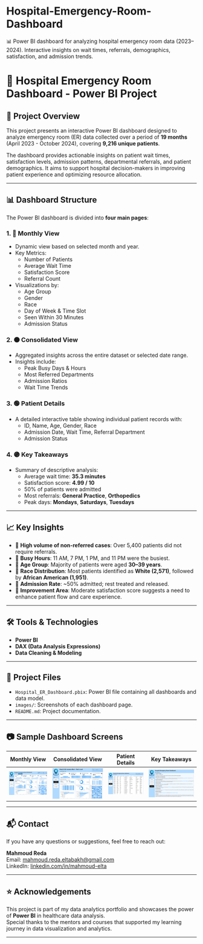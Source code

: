# Hospital-Emergency-Room-Dashboard
📊 Power BI dashboard for analyzing hospital emergency room data (2023–2024). Interactive insights on wait times, referrals, demographics, satisfaction, and admission trends.

# 🏥 Hospital Emergency Room Dashboard - Power BI Project

## 📌 Project Overview

This project presents an interactive Power BI dashboard designed to analyze emergency room (ER) data collected over a period of **19 months** (April 2023 - October 2024), covering **9,216 unique patients**.

The dashboard provides actionable insights on patient wait times, satisfaction levels, admission patterns, departmental referrals, and patient demographics. It aims to support hospital decision-makers in improving patient experience and optimizing resource allocation.

---

## 📊 Dashboard Structure

The Power BI dashboard is divided into **four main pages**:

### 1. 🔵 Monthly View
- Dynamic view based on selected month and year.
- Key Metrics:
  - Number of Patients
  - Average Wait Time
  - Satisfaction Score
  - Referral Count
- Visualizations by:
  - Age Group
  - Gender
  - Race
  - Day of Week & Time Slot
  - Seen Within 30 Minutes
  - Admission Status

### 2. 🟠 Consolidated View
- Aggregated insights across the entire dataset or selected date range.
- Insights include:
  - Peak Busy Days & Hours
  - Most Referred Departments
  - Admission Ratios
  - Wait Time Trends

### 3. 🟢 Patient Details
- A detailed interactive table showing individual patient records with:
  - ID, Name, Age, Gender, Race
  - Admission Date, Wait Time, Referral Department
  - Admission Status

### 4. 🟣 Key Takeaways
- Summary of descriptive analysis:
  - Average wait time: **35.3 minutes**
  - Satisfaction score: **4.99 / 10**
  - 50% of patients were admitted
  - Most referrals: **General Practice**, **Orthopedics**
  - Peak days: **Mondays**, **Saturdays**, **Tuesdays**

---

## 📈 Key Insights

- 🔹 **High volume of non-referred cases**: Over 5,400 patients did not require referrals.
- 🔹 **Busy Hours**: 11 AM, 7 PM, 1 PM, and 11 PM were the busiest.
- 🔹 **Age Group**: Majority of patients were aged **30–39 years**.
- 🔹 **Race Distribution**: Most patients identified as **White (2,571)**, followed by **African American (1,951)**.
- 🔹 **Admission Rate**: ~50% admitted; rest treated and released.
- 🔹 **Improvement Area**: Moderate satisfaction score suggests a need to enhance patient flow and care experience.

---

## 🛠️ Tools & Technologies

- **Power BI**
- **DAX (Data Analysis Expressions)**
- **Data Cleaning & Modeling**

---

## 📁 Project Files

- `Hospital_ER_Dashboard.pbix`: Power BI file containing all dashboards and data model.
- `images/`: Screenshots of each dashboard page.
- `README.md`: Project documentation.

---

## 📷 Sample Dashboard Screens

| Monthly View | Consolidated View | Patient Details | Key Takeaways |
|--------------|-------------------|-----------------|----------------|
| ![Monthly](images/monthly_view.png) | ![Consolidated](images/consolidated_view.png) | ![Details](images/patient_details.png) | ![Insights](images/key_takeaways.png) |

---

## 📬 Contact

If you have any questions or suggestions, feel free to reach out:

**Mahmoud Reda**  
Email: mahmoud.reda.eltabakh@gmail.com  
LinkedIn: [linkedin.com/in/mahmoud-elta](https://www.linkedin.com/in/mahmoud-elta)  

---

## ⭐ Acknowledgements

This project is part of my data analytics portfolio and showcases the power of **Power BI** in healthcare data analysis.  
Special thanks to the mentors and courses that supported my learning journey in data visualization and analytics.

---


